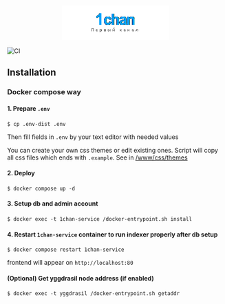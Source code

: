 <p align="center">
    <img src="https://raw.githubusercontent.com/katzterd/1chan/master/www/img/ogol.png" alt="1chan">
</p>

![CI](https://img.shields.io/github/actions/workflow/status/katzterd/1chan/build.yml?label=CI&logo=github&style=for-the-badge)

## Installation

### Docker compose way

#### 1. Prepare `.env`
```
$ cp .env-dist .env
```
Then fill fields in `.env` by your text editor with needed values

You can create your own css themes or edit existing ones. Script will copy all css files which ends with `.example`. See in [/www/css/themes](https://github.com/katzterd/1chan-docker/tree/master/www/css/themes)

#### 2. Deploy
```
$ docker compose up -d
```

#### 3. Setup db and admin account
```
$ docker exec -t 1chan-service /docker-entrypoint.sh install
```

#### 4. Restart `1chan-service` container to run indexer properly after db setup
```
$ docker compose restart 1chan-service
```

frontend will appear on `http://localhost:80`



#### (Optional) Get yggdrasil node address (if enabled)
```
$ docker exec -t yggdrasil /docker-entrypoint.sh getaddr
```
